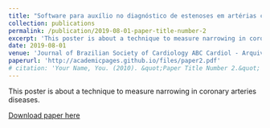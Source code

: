 ```yaml
---
title: "Software para auxílio no diagnóstico de estenoses em artérias coronárias"
collection: publications
permalink: /publication/2019-08-01-paper-title-number-2
excerpt: 'This poster is about a technique to measure narrowing in coronary arteries diseases.'
date: 2019-08-01
venue: 'Journal of Brazilian Society of Cardiology ABC Cardiol - Arquivos Brasileiros de Cardiologia'
paperurl: 'http://academicpages.github.io/files/paper2.pdf'
# citation: 'Your Name, You. (2010). &quot;Paper Title Number 2.&quot; <i>Journal 1</i>. 1(2).'
---
```

This poster is about a technique to measure narrowing in coronary arteries diseases.

[Download paper here](http://publicacoes.cardiol.br/portal/abc/portugues/2019/v11303/pdf/sbc-2019-programa-trabalhos.pdf)

<!-- Recommended citation: Your Name, You. (2010). "Paper Title Number 2." <i>Journal 1</i>. 1(2). -->


<!-- ---
title: "Paper Title Number 2"
collection: publications
permalink: /publication/2010-10-01-paper-title-number-2
excerpt: 'This paper is about the number 2. The number 3 is left for future work.'
date: 2010-10-01
venue: 'Journal 1'
paperurl: 'http://academicpages.github.io/files/paper2.pdf'
citation: 'Your Name, You. (2010). &quot;Paper Title Number 2.&quot; <i>Journal 1</i>. 1(2).'
---
This paper is about the number 2. The number 3 is left for future work.

[Download paper here](http://academicpages.github.io/files/paper2.pdf)

Recommended citation: Your Name, You. (2010). "Paper Title Number 2." <i>Journal 1</i>. 1(2). -->